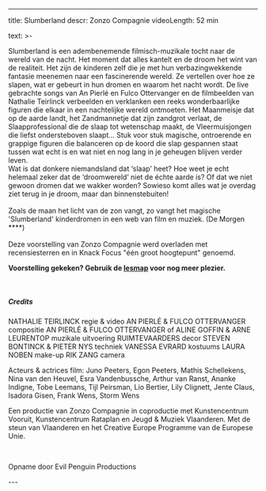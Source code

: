 
---
title: Slumberland
descr: Zonzo Compagnie
videoLength: 52 min

text: >-
  <p>Slumberland is een adembenemende filmisch-muzikale tocht naar de wereld van de nacht. Het moment dat alles kantelt en de droom het wint van de realiteit. Het zijn de kinderen zelf die je met hun verbazingwekkende fantasie meenemen naar een fascinerende wereld. Ze vertellen over hoe ze slapen, wat er gebeurt in hun dromen en waarom het nacht wordt. De live gebrachte songs van An Pierlé en Fulco Ottervanger en de filmbeelden van Nathalie Teirlinck verbeelden en verklanken een reeks wonderbaarlijke figuren die elkaar in een nachtelijke wereld ontmoeten. Het Maanmeisje dat op de aarde landt, het Zandmannetje dat zijn zandgrot verlaat, de Slaapprofessional die de slaap tot wetenschap maakt, de Vleermuisjongen die liefst ondersteboven slaapt… Stuk voor stuk magische, ontroerende en grappige figuren die balanceren op de koord die slap gespannen staat tussen wat echt is en wat niet en nog lang in je geheugen blijven verder leven. <br>Wat is dat donkere niemandsland dat ‘slaap’ heet? Hoe weet je echt helemaal zeker dat de ‘droomwereld’ niet de échte aarde is? Of dat we niet gewoon dromen dat we wakker worden? Sowieso komt alles wat je overdag ziet terug in je droom, maar dan binnenstebuiten!<br><br>Zoals de maan het licht van de zon vangt, zo vangt het magische 'Slumberland' kinderdromen in een web van film en muziek. (De Morgen ****)<br><br>Deze voorstelling van Zonzo Compagnie werd overladen met recensiesterren en in Knack Focus "één groot hoogtepunt" genoemd.</p><p><strong>Voorstelling gekeken? Gebruik de </strong><a href="https://www.ccmaasmechelen.be/files/downloads/lesmap-slumberland.pdf" target="_blank"><strong>lesmap</strong></a><strong> voor nog meer plezier.</strong></p><p><br></p><h5>Credits</h5><p>NATHALIE TEIRLINCK regie &amp; video AN PIERLÉ &amp; FULCO OTTERVANGER compositie AN PIERLÉ &amp; FULCO OTTERVANGER of ALINE GOFFIN &amp; ARNE LEURENTOP muzikale uitvoering RUIMTEVAARDERS decor STEVEN BONTINCK &amp; PIETER NYS techniek VANESSA EVRARD kostuums LAURA NOBEN make-up RIK ZANG camera</p><p>Acteurs &amp; actrices film: Juno Peeters, Egon Peeters, Mathis Schellekens, Nina van den Heuvel, Esra Vandenbussche, Arthur van Ranst, Ananke Indigne, Tobe Leemans, Tijl Peirsman, Lio Bertier, Lily Clignett, Jente Claus, Isadora Gisen, Frank Wens, Storm Wens</p><p>Een productie van Zonzo Compagnie in coproductie met Kunstencentrum Vooruit, Kunstencentrum Rataplan en Jeugd &amp; Muziek Vlaanderen. Met de steun van Vlaanderen en het Creative Europe Programme van de Europese Unie.</p><p>‍</p><p>Opname door Evil Penguin Productions</p>
---
